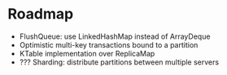# Roadmap

- FlushQueue: use LinkedHashMap instead of ArrayDeque 
- Optimistic multi-key transactions bound to a partition
- KTable implementation over ReplicaMap
- ??? Sharding: distribute partitions between multiple servers